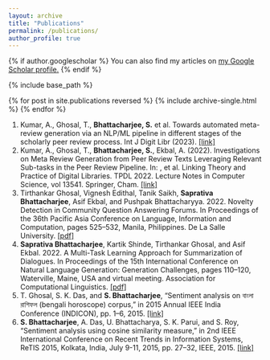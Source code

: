 ```yaml
---
layout: archive
title: "Publications"
permalink: /publications/
author_profile: true
---
```


{% if author.googlescholar %}
  You can also find my articles on <u><a href="{{author.googlescholar}}">my Google Scholar profile</a>.</u>
{% endif %}

{% include base_path %}

{% for post in site.publications reversed %}
  {% include archive-single.html %}
{% endfor %}

1. Kumar, A., Ghosal, T., **Bhattacharjee, S.** et al. Towards automated meta-review generation via an NLP/ML pipeline in different stages of the scholarly peer review process. Int J Digit Libr (2023). [[link]](https://link.springer.com/article/10.1007/s00799-023-00359-0)
2. Kumar, A., Ghosal, T., **Bhattacharjee, S.**, Ekbal, A. (2022). Investigations on Meta Review Generation from Peer Review Texts Leveraging Relevant Sub-tasks in the Peer Review Pipeline. In: , et al. Linking Theory and Practice of Digital Libraries. TPDL 2022. Lecture Notes in Computer Science, vol 13541. Springer, Cham. [[link]](https://link.springer.com/chapter/10.1007/978-3-031-16802-4_17)
3. Tirthankar Ghosal, Vignesh Edithal, Tanik Saikh, **Saprativa Bhattacharjee**, Asif Ekbal, and Pushpak Bhattacharyya. 2022. Novelty Detection in Community Question Answering Forums. In Proceedings of the 36th Pacific Asia Conference on Language, Information and Computation, pages 525–532, Manila, Philippines. De La Salle University. [[pdf]](https://aclanthology.org/2022.paclic-1.58.pdf)
4. **Saprativa Bhattacharjee**, Kartik Shinde, Tirthankar Ghosal, and Asif Ekbal. 2022. A Multi-Task Learning Approach for Summarization of Dialogues. In Proceedings of the 15th International Conference on Natural Language Generation: Generation Challenges, pages 110–120, Waterville, Maine, USA and virtual meeting. Association for Computational Linguistics. [[pdf]](https://aclanthology.org/2022.inlg-genchal.16.pdf)
5. T. Ghosal, S. K. Das, and **S. Bhattacharjee**, “Sentiment analysis on বাংলা রাশিফল (bengali horoscope) corpus,” in 2015 Annual IEEE India Conference (INDICON), pp. 1–6, 2015. [[link]](https://ieeexplore.ieee.org/abstract/document/7443551)
6. **S. Bhattacharjee**, A. Das, U. Bhattacharya, S. K. Parui, and S. Roy, “Sentiment analysis using cosine similarity measure,” in 2nd IEEE International Conference on Recent Trends in Information Systems, ReTIS 2015, Kolkata, India, July 9-11, 2015, pp. 27–32, IEEE, 2015. [[link]](https://ieeexplore.ieee.org/abstract/document/7232847)
